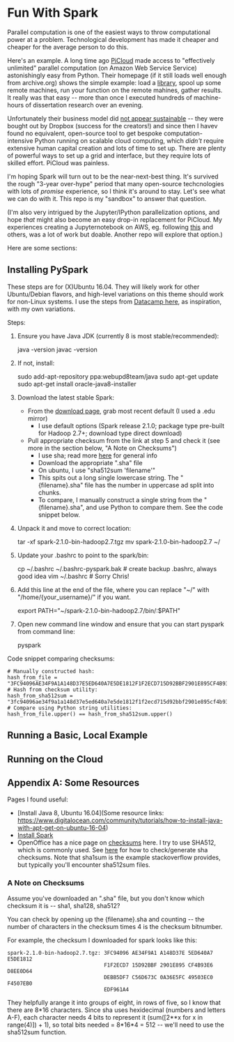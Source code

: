 # Fun With Spark

Parallel computation is one of the easiest ways to throw computational power at a problem. Technological development has made it cheaper and cheaper for the average person to do this. 

Here's an example. A long time ago [PiCloud](https://web.archive.org/web/20130805174353/http://www.picloud.com/) made access to "effectively unlimited" parallel computation (on Amazon Web Service Service) astonishingly easy from Python. Their homepage (if it still loads well enough from archive.org) shows the simple example: load a [library](https://pypi.python.org/pypi/cloud), spool up some remote machines, run your function on the remote mahines, gather results. It really was that easy -- more than once I executed hundreds of machine-hours of dissertation research over an evening. 

Unfortunately their business model did [not appear sustainable](https://www.crunchbase.com/organization/picloud/timeline#/timeline/index) -- they were bought out by Dropbox (success for the creators!) and since then I havev found no equivalent, open-source tool to get bespoke computation-intensive Python running on scalable cloud computing, which *didn't* require extensive human capital creation and lots of time to set up. There are plenty of powerful ways to set up a grid and interface, but they require lots of skilled effort. PiCloud was painless. 

I'm hoping Spark will turn out to be the near-next-best thing. It's survived the rough "3-year over-hype" period that many open-source techcnologies with lots of *promise* experience, so I think it's around to stay. Let's see what we can do with it. This repo is my "sandbox" to answer that question. 

(I'm also very intrigued by the Jupyter/IPython parallelization options, and hope *that* might also become an easy drop-in replacement for PiCloud. My experiences creating a Jupyternotebook on AWS, eg. following [this](http://ipyparallel.readthedocs.io/en/latest/) and others, was a lot of work but doable. Another repo will explore that option.)

Here are some sections:

## Installing PySpark

These steps are for (X)Ubuntu 16.04. They will likely work for other Ubuntu/Debian flavors, and high-level variations on this theme should work for non-Linux systems. I use the steps from [Datacamp here](https://www.datacamp.com/community/tutorials/apache-spark-python), as inspiration, with my own variations.

Steps:

1. Ensure you have Java JDK (currently 8 is most stable/recommended):

    java -version
    javac -version

2. If not, install:

    sudo add-apt-repository ppa:webupd8team/java
    sudo apt-get update
    sudo apt-get install oracle-java8-installer 

3. Download the latest stable Spark:
    - From the [download page](https://spark.apache.org/downloads.html), grab most recent default (I used a .edu mirror)
        - I use default options (Spark release 2.1.0; package type pre-built for Hadoop 2.7+; download type direct download)
    - Pull appropriate checksum from the link at step 5 and check it (see more in the section below, "A Note on Checksums")
        - I use sha; read more [here](https://www.openoffice.org/download/checksums.html) for general info
        - Download the appropriate ".sha" file
        - On ubuntu, I use "sha512sum 'filename'"
        - This spits out a long single lowercase string. The "{filename}.sha" file has the number in uppercase ad split into chunks. 
        - To compare, I manually construct a single string from the "{filename}.sha", and use Python to compare them. See the code snippet below.

4. Unpack it and move to correct location:

    tar -xf spark-2.1.0-bin-hadoop2.7.tgz
    mv spark-2.1.0-bin-hadoop2.7  ~/

5. Update your .bashrc to point to the spark/bin:

    cp ~/.bashrc ~/.bashrc-pyspark.bak  # create backup .bashrc, always good idea
    vim ~/.bashrc     # Sorry Chris!

6. Add this line at the end of the file, where you can replace "~/" with "/home/{your_username}/" if you want.

    export PATH="~/spark-2.1.0-bin-hadoop2.7/bin/:$PATH"

7. Open new command line window and ensure that you can start pyspark from command line:

    pyspark



Code snippet comparing checksums:
        
    # Manually constructed hash:
    hash_from_file = "3FC94096AE34F9A1A148D37E5ED640A7E5DE1812F1F2ECD715D92BBF2901E895CF4B93E6D8EE0D64DEBB5DF7C56D673C0A36E5FC49503EC0F4507EB0EDF961A4"
    # Hash from checksum utility:
    hash_from_sha512sum = "3fc94096ae34f9a1a148d37e5ed640a7e5de1812f1f2ecd715d92bbf2901e895cf4b93e6d8ee0d64debb5df7c56d673c0a36e5fc49503ec0f4507eb0edf961a4"
    # Compare using Python string utilities:
    hash_from_file.upper() == hash_from_sha512sum.upper()

## Running a Basic, Local Example

## Running on the Cloud


## Appendix A: Some Resources

Pages I found useful:

- [Install Java 8, Ubuntu 16.04](Some resource links: https://www.digitalocean.com/community/tutorials/how-to-install-java-with-apt-get-on-ubuntu-16-04)
- [Install Spark](https://www.datacamp.com/community/tutorials/apache-spark-python)
- OpenOffice has a nice page on [checksums](https://www.openoffice.org/download/checksums.html) here. I try to use SHA512, which is commonly used. See [here](https://askubuntu.com/questions/61826/how-do-i-check-the-sha1-hash-of-a-file) for how to check/generate sha checksums. Note that sha1sum is the example stackoverflow provides, but typically you'll encounter sha512sum files. 


### A Note on Checksums

Assume you've downloaded an ".sha" file, but you don't know which checksum it is -- sha1, sha128, sha512? 

You can check by opening up the {filename}.sha and counting -- the number of characters in the checksum times 4 is the checksum bitnumber. 

For example, the checksum I downloaded for spark looks like this:

    spark-2.1.0-bin-hadoop2.7.tgz: 3FC94096 AE34F9A1 A148D37E 5ED640A7 E5DE1812
                                   F1F2ECD7 15D92BBF 2901E895 CF4B93E6 D8EE0D64
                                   DEBB5DF7 C56D673C 0A36E5FC 49503EC0 F4507EB0
                                   EDF961A4

They helpfully arange it into groups of eight, in rows of five, so I know that there are 8\*16 characters. Since sha uses hexidecimal (numbers and letters A-F), each character needs 4 bits to represent it (sum([2\*\*x for x in range(4)]) + 1), so total bits needed = 8\*16\*4 = 512 -- we'll need to use the sha512sum function. 
